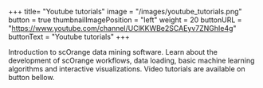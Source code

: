 +++
title= "Youtube tutorials"
image =  "/images/youtube_tutorials.png"
button =  true
thumbnailImagePosition = "left"
weight = 20
buttonURL = "https://www.youtube.com/channel/UClKKWBe2SCAEyv7ZNGhIe4g"
buttonText = "Youtube tutorials"
+++


Introduction to scOrange data mining software. Learn about the development of scOrange workflows, data loading, basic machine learning algorithms and interactive visualizations.
Video tutorials are available on button bellow.
